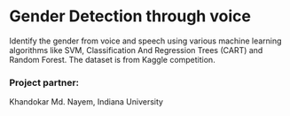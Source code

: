 # Gender Detection through voice

Identify the gender from voice and speech using various machine learning algorithms like SVM, Classification And Regression
Trees (CART) and Random Forest. The dataset is from Kaggle competition.

### Project partner:

Khandokar Md. Nayem, Indiana University
